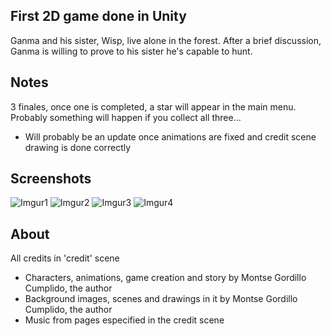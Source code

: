 ## First 2D game done in Unity
Ganma and his sister, Wisp, live alone in the forest. After a brief discussion, Ganma is willing to prove to his sister he's capable to hunt.

## Notes
3 finales, once one is completed, a star will appear in the main menu. Probably something will happen if you collect all three...

- Will probably be an update once animations are fixed and credit scene drawing is done correctly


## Screenshots
![Imgur1](https://i.imgur.com/BzNAkma.png)
![Imgur2](https://i.imgur.com/dkw3guJ.png)
![Imgur3](https://i.imgur.com/5aGCcqv.png)
![Imgur4](https://i.imgur.com/eaAFhrN.png)


## About
All credits in 'credit' scene
- Characters, animations, game creation and story by Montse Gordillo Cumplido, the author
- Background images, scenes and drawings in it by Montse Gordillo Cumplido, the author
- Music from pages especified in the credit scene

